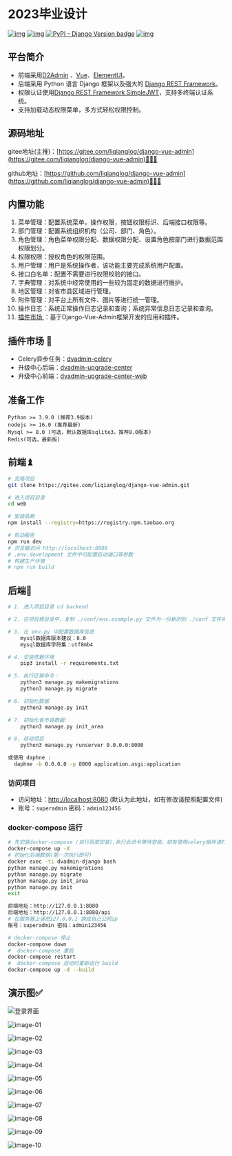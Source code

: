 # 2023毕业设计

[![img](https://img.shields.io/badge/license-MIT-blue.svg)](https://gitee.com/liqianglog/django-vue-admin/blob/master/LICENSE)  [![img](https://img.shields.io/badge/python-%3E=3.7.x-green.svg)](https://python.org/)  [![PyPI - Django Version badge](https://img.shields.io/badge/django%20versions-3.2-blue)](https://docs.djangoproject.com/zh-hans/3.2/) [![img](https://img.shields.io/badge/node-%3E%3D%2012.0.0-brightgreen)](https://nodejs.org/zh-cn/) 


## 平台简介
* 前端采用[D2Admin](https://github.com/d2-projects/d2-admin) 、[Vue](https://cn.vuejs.org/)、[ElementUI](https://element.eleme.cn/)。
* 后端采用 Python 语言 Django 框架以及强大的 [Django REST Framework](https://pypi.org/project/djangorestframework)。
* 权限认证使用[Django REST Framework SimpleJWT](https://pypi.org/project/djangorestframework-simplejwt)，支持多终端认证系统。
* 支持加载动态权限菜单，多方式轻松权限控制。


## 源码地址

gitee地址(主推)：[https://gitee.com/liqianglog/django-vue-admin](https://gitee.com/liqianglog/django-vue-admin)👩‍👦‍👦

github地址：[https://github.com/liqianglog/django-vue-admin](https://github.com/liqianglog/django-vue-admin)👩‍👦‍👦


## 内置功能

1.  菜单管理：配置系统菜单，操作权限，按钮权限标识、后端接口权限等。
2.  部门管理：配置系统组织机构（公司、部门、角色）。
3.  角色管理：角色菜单权限分配、数据权限分配、设置角色按部门进行数据范围权限划分。
4.  权限权限：授权角色的权限范围。
5.  用户管理：用户是系统操作者，该功能主要完成系统用户配置。
6.  接口白名单：配置不需要进行权限校验的接口。
7.  字典管理：对系统中经常使用的一些较为固定的数据进行维护。
8.  地区管理：对省市县区域进行管理。
9.  附件管理：对平台上所有文件、图片等进行统一管理。
10.  操作日志：系统正常操作日志记录和查询；系统异常信息日志记录和查询。
11.  [插件市场 ](https://bbs.django-vue-admin.com/plugMarket.html)：基于Django-Vue-Admin框架开发的应用和插件。

##  插件市场 🔌

- Celery异步任务：[dvadmin-celery](https://gitee.com/huge-dream/dvadmin-celery)
- 升级中心后端：[dvadmin-upgrade-center](https://gitee.com/huge-dream/dvadmin-upgrade-center)
- 升级中心前端：[dvadmin-upgrade-center-web](https://gitee.com/huge-dream/dvadmin-upgrade-center-web)

## 准备工作
~~~
Python >= 3.9.0 (推荐3.9版本)
nodejs >= 16.0 (推荐最新)
Mysql >= 8.0 (可选，默认数据库sqlite3，推荐8.0版本)
Redis(可选，最新版)
~~~

## 前端♝

```bash
# 克隆项目
git clone https://gitee.com/liqianglog/django-vue-admin.git

# 进入项目目录
cd web

# 安装依赖
npm install --registry=https://registry.npm.taobao.org

# 启动服务
npm run dev
# 浏览器访问 http://localhost:8080
# .env.development 文件中可配置启动端口等参数
# 构建生产环境
# npm run build
```



## 后端💈

~~~bash
# 1. 进入项目目录 cd backend

# 2. 在项目根目录中，复制 ./conf/env.example.py 文件为一份新的到 ./conf 文件夹下，并重命名为 env.py

# 3. 在 env.py 中配置数据库信息
	mysql数据库版本建议：8.0
	mysql数据库字符集：utf8mb4

# 4. 安装依赖环境
	pip3 install -r requirements.txt

# 5. 执行迁移命令：
	python3 manage.py makemigrations
	python3 manage.py migrate

# 6. 初始化数据
	python3 manage.py init

# 7. 初始化省市县数据:
	python3 manage.py init_area

# 8. 启动项目
	python3 manage.py runserver 0.0.0.0:8000

或使用 daphne :
  daphne -b 0.0.0.0 -p 8000 application.asgi:application
~~~

### 访问项目

- 访问地址：[http://localhost:8080](http://localhost:8080) (默认为此地址，如有修改请按照配置文件)
- 账号：`superadmin` 密码：`admin123456`





### docker-compose 运行

~~~bash
# 先安装docker-compose (自行百度安装),执行此命令等待安装，如有使用celery插件请打开docker-compose.yml中celery 部分注释
docker-compose up -d
# 初始化后端数据(第一次执行即可)
docker exec -ti dvadmin-django bash
python manage.py makemigrations 
python manage.py migrate
python manage.py init_area
python manage.py init
exit

前端地址：http://127.0.0.1:8080
后端地址：http://127.0.0.1:8080/api
# 在服务器上请把127.0.0.1 换成自己公网ip
账号：superadmin 密码：admin123456

# docker-compose 停止
docker-compose down
#  docker-compose 重启
docker-compose restart
#  docker-compose 启动时重新进行 build
docker-compose up -d --build
~~~



## 演示图✅

![登录界面](../演示图片/1登录界面.png)

![image-01](https://images.gitee.com/uploads/images/2022/0530/234137_b58c8f98_5074988.png)

![image-02](https://images.gitee.com/uploads/images/2022/0530/234240_39834603_5074988.png)

![image-03](https://images.gitee.com/uploads/images/2022/0530/234339_35e728a0_5074988.png)

![image-04](https://images.gitee.com/uploads/images/2022/0530/234426_957036b0_5074988.png)

![image-05](https://images.gitee.com/uploads/images/2022/0530/234458_898be492_5074988.png)

![image-06](https://images.gitee.com/uploads/images/2022/0530/234521_35b40076_5074988.png)

![image-07](https://images.gitee.com/uploads/images/2022/0530/234615_c2325639_5074988.png)

![image-08](https://images.gitee.com/uploads/images/2022/0530/234639_1ed6cc93_5074988.png)

![image-09](https://images.gitee.com/uploads/images/2022/0530/234815_cea2c53f_5074988.png)

![image-10](https://images.gitee.com/uploads/images/2022/0530/234840_5f3e5f53_5074988.png)



